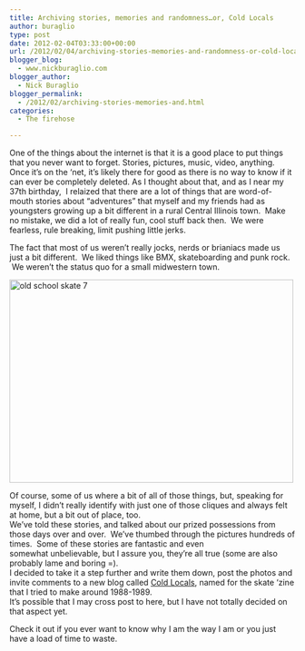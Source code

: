 ```yaml
---
title: Archiving stories, memories and randomness…or, Cold Locals
author: buraglio
type: post
date: 2012-02-04T03:33:00+00:00
url: /2012/02/04/archiving-stories-memories-and-randomness-or-cold-locals/
blogger_blog:
  - www.nickburaglio.com
blogger_author:
  - Nick Buraglio
blogger_permalink:
  - /2012/02/archiving-stories-memories-and.html
categories:
  - The firehose

---
```

One of the things about the internet is that it is a good place to put things that you never want to forget. Stories, pictures, music, video, anything. Once it&#8217;s on the &#8216;net, it&#8217;s likely there for good as there is no way to know if it can ever be completely deleted. As I thought about that, and as I near my 37th birthday,  I relaized that there are a lot of things that are word-of-mouth stories about &#8220;adventures&#8221; that myself and my friends had as youngsters growing up a bit different in a rural Central Illinois town.  Make no mistake, we did a lot of really fun, cool stuff back then.  We were fearless, rule breaking, limit pushing little jerks. 

The fact that most of us weren&#8217;t really jocks, nerds or brianiacs made us just a bit different.  We liked things like BMX, skateboarding and punk rock.  We weren&#8217;t the status quo for a small midwestern town. 

[<img alt="old school skate 7" height="358" src="http://farm5.staticflickr.com/4122/4918238337_e99ef9190c.jpg" width="500" />][1]

Of course, some of us where a bit of all of those things, but, speaking for myself, I didn&#8217;t really identify with just one of those cliques and always felt at home, but a bit out of place, too.   
We&#8217;ve told these stories, and talked about our prized possessions from those days over and over.  We&#8217;ve thumbed through the pictures hundreds of times.  Some of these stories are fantastic and even somewhat unbelievable, but I assure you, they&#8217;re all true (some are also probably lame and boring =).   
I decided to take it a step further and write them down, post the photos and invite comments to a new blog called <a href="http://www.coldlocals.com/" target="_blank">Cold Locals</a>, named for the skate &#8216;zine that I tried to make around 1988-1989.   
It&#8217;s possible that I may cross post to here, but I have not totally decided on that aspect yet. 

Check it out if you ever want to know why I am the way I am or you just have a load of time to waste.

 [1]: http://www.flickr.com/photos/buraglio/4918238337/ "old school skate 7 by buraglio, on Flickr"